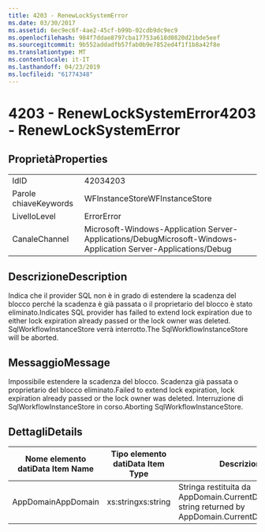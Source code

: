 ```yaml
---
title: 4203 - RenewLockSystemError
ms.date: 03/30/2017
ms.assetid: 6ec9ec6f-4ae2-45cf-b99b-02cdb9dc9ec9
ms.openlocfilehash: 984f7ddae8797cba17753a618d0820d21bde5eef
ms.sourcegitcommit: 9b552addadfb57fab0b9e7852ed4f1f1b8a42f8e
ms.translationtype: MT
ms.contentlocale: it-IT
ms.lasthandoff: 04/23/2019
ms.locfileid: "61774348"
---
```

# <a name="4203---renewlocksystemerror"></a><span data-ttu-id="5ddf2-102">4203 - RenewLockSystemError</span><span class="sxs-lookup"><span data-stu-id="5ddf2-102">4203 - RenewLockSystemError</span></span>
## <a name="properties"></a><span data-ttu-id="5ddf2-103">Proprietà</span><span class="sxs-lookup"><span data-stu-id="5ddf2-103">Properties</span></span>  
  
|||  
|-|-|  
|<span data-ttu-id="5ddf2-104">Id</span><span class="sxs-lookup"><span data-stu-id="5ddf2-104">ID</span></span>|<span data-ttu-id="5ddf2-105">4203</span><span class="sxs-lookup"><span data-stu-id="5ddf2-105">4203</span></span>|  
|<span data-ttu-id="5ddf2-106">Parole chiave</span><span class="sxs-lookup"><span data-stu-id="5ddf2-106">Keywords</span></span>|<span data-ttu-id="5ddf2-107">WFInstanceStore</span><span class="sxs-lookup"><span data-stu-id="5ddf2-107">WFInstanceStore</span></span>|  
|<span data-ttu-id="5ddf2-108">Livello</span><span class="sxs-lookup"><span data-stu-id="5ddf2-108">Level</span></span>|<span data-ttu-id="5ddf2-109">Error</span><span class="sxs-lookup"><span data-stu-id="5ddf2-109">Error</span></span>|  
|<span data-ttu-id="5ddf2-110">Canale</span><span class="sxs-lookup"><span data-stu-id="5ddf2-110">Channel</span></span>|<span data-ttu-id="5ddf2-111">Microsoft-Windows-Application Server-Applications/Debug</span><span class="sxs-lookup"><span data-stu-id="5ddf2-111">Microsoft-Windows-Application Server-Applications/Debug</span></span>|  
  
## <a name="description"></a><span data-ttu-id="5ddf2-112">Descrizione</span><span class="sxs-lookup"><span data-stu-id="5ddf2-112">Description</span></span>  
 <span data-ttu-id="5ddf2-113">Indica che il provider SQL non è in grado di estendere la scadenza del blocco perché la scadenza è già passata o il proprietario del blocco è stato eliminato.</span><span class="sxs-lookup"><span data-stu-id="5ddf2-113">Indicates SQL provider has failed to extend lock expiration due to either lock expiration already passed or the lock owner was deleted.</span></span> <span data-ttu-id="5ddf2-114">SqlWorkflowInstanceStore verrà interrotto.</span><span class="sxs-lookup"><span data-stu-id="5ddf2-114">The SqlWorkflowInstanceStore will be aborted.</span></span>  
  
## <a name="message"></a><span data-ttu-id="5ddf2-115">Messaggio</span><span class="sxs-lookup"><span data-stu-id="5ddf2-115">Message</span></span>  
 <span data-ttu-id="5ddf2-116">Impossibile estendere la scadenza del blocco. Scadenza già passata o proprietario del blocco eliminato.</span><span class="sxs-lookup"><span data-stu-id="5ddf2-116">Failed to extend lock expiration, lock expiration already passed or the lock owner was deleted.</span></span> <span data-ttu-id="5ddf2-117">Interruzione di SqlWorkflowInstanceStore in corso.</span><span class="sxs-lookup"><span data-stu-id="5ddf2-117">Aborting SqlWorkflowInstanceStore.</span></span>  
  
## <a name="details"></a><span data-ttu-id="5ddf2-118">Dettagli</span><span class="sxs-lookup"><span data-stu-id="5ddf2-118">Details</span></span>  
  
|<span data-ttu-id="5ddf2-119">Nome elemento dati</span><span class="sxs-lookup"><span data-stu-id="5ddf2-119">Data Item Name</span></span>|<span data-ttu-id="5ddf2-120">Tipo elemento dati</span><span class="sxs-lookup"><span data-stu-id="5ddf2-120">Data Item Type</span></span>|<span data-ttu-id="5ddf2-121">Descrizione</span><span class="sxs-lookup"><span data-stu-id="5ddf2-121">Description</span></span>|  
|--------------------|--------------------|-----------------|  
|<span data-ttu-id="5ddf2-122">AppDomain</span><span class="sxs-lookup"><span data-stu-id="5ddf2-122">AppDomain</span></span>|<span data-ttu-id="5ddf2-123">xs:string</span><span class="sxs-lookup"><span data-stu-id="5ddf2-123">xs:string</span></span>|<span data-ttu-id="5ddf2-124">Stringa restituita da AppDomain.CurrentDomain.FriendlyName.</span><span class="sxs-lookup"><span data-stu-id="5ddf2-124">The string returned by AppDomain.CurrentDomain.FriendlyName.</span></span>|
